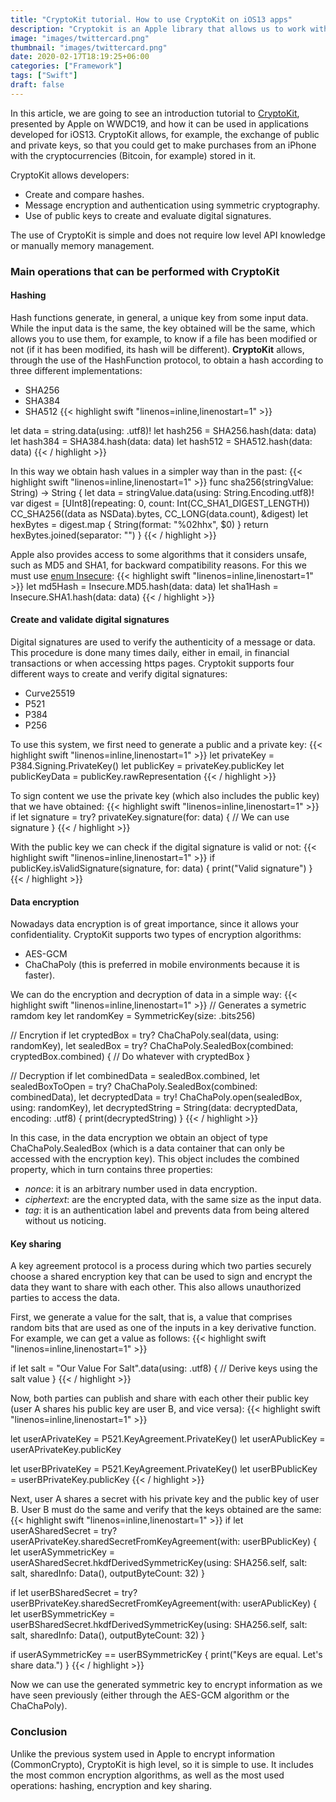 ```yaml
---
title: "CryptoKit tutorial. How to use CryptoKit on iOS13 apps"
description: "Cryptokit is an Apple library that allows us to work with encryption in our applications, generate public and private keys... Look in this post at some of its most interesting possibilities."
image: "images/twittercard.png"
thumbnail: "images/twittercard.png"
date: 2020-02-17T18:19:25+06:00
categories: ["Framework"]
tags: ["Swift"]
draft: false
---
```

In this article, we are going to see an introduction tutorial to [CryptoKit](https://developer.apple.com/videos/play/wwdc2019/709/), presented by Apple on WWDC19, and how it can be used in applications developed for iOS13. CryptoKit allows, for example, the exchange of public and private keys, so that you could get to make purchases from an iPhone with the cryptocurrencies (Bitcoin, for example) stored in it.

CryptoKit allows developers:

* Create and compare hashes.
* Message encryption and authentication using symmetric cryptography.
* Use of public keys to create and evaluate digital signatures.

The use of CryptoKit is simple and does not require low level API knowledge or manually memory management.
### Main operations that can be performed with CryptoKit
#### Hashing

Hash functions generate, in general, a unique key from some input data. While the input data is the same, the key obtained will be the same, which allows you to use them, for example, to know if a file has been modified or not (if it has been modified, its hash will be different).
**CryptoKit** allows, through the use of the HashFunction protocol, to obtain a hash according to three different implementations:

* SHA256
* SHA384
* SHA512
{{< highlight swift  "linenos=inline,linenostart=1" >}}

let data = string.data(using: .utf8)!
let hash256 = SHA256.hash(data: data)
let hash384 = SHA384.hash(data: data)
let hash512 = SHA512.hash(data: data)
{{< / highlight >}}

In this way we obtain hash values in a simpler way than in the past:
{{< highlight swift  "linenos=inline,linenostart=1" >}}
func sha256(stringValue: String) -> String {
  let data = stringValue.data(using: String.Encoding.utf8)!
  var digest = [UInt8](repeating: 0, count: Int(CC_SHA1_DIGEST_LENGTH))
  CC_SHA256((data as NSData).bytes, CC_LONG(data.count), &digest)
  let hexBytes = digest.map { String(format: "%02hhx", $0) }
  return hexBytes.joined(separator: "")
}
{{< / highlight >}}

Apple also provides access to some algorithms that it considers unsafe, such as MD5 and SHA1, for backward compatibility reasons. For this we must use [enum Insecure](https://developer.apple.com/documentation/cryptokit/insecure):
{{< highlight swift  "linenos=inline,linenostart=1" >}}
let md5Hash = Insecure.MD5.hash(data: data)
let sha1Hash = Insecure.SHA1.hash(data: data)
{{< / highlight >}}

#### Create and validate digital signatures

Digital signatures are used to verify the authenticity of a message or data. This procedure is done many times daily, either in email, in financial transactions or when accessing https pages.
Cryptokit supports four different ways to create and verify digital signatures:

* Curve25519
* P521
* P384
* P256

To use this system, we first need to generate a public and a private key:
{{< highlight swift  "linenos=inline,linenostart=1" >}}
let privateKey = P384.Signing.PrivateKey()
let publicKey = privateKey.publicKey
let publicKeyData = publicKey.rawRepresentation
{{< / highlight >}}

To sign content we use the private key (which also includes the public key) that we have obtained:
{{< highlight swift  "linenos=inline,linenostart=1" >}}
if let signature = try? privateKey.signature(for: data) {
  // We can use signature
}
{{< / highlight >}}


With the public key we can check if the digital signature is valid or not:
{{< highlight swift  "linenos=inline,linenostart=1" >}}
if publicKey.isValidSignature(signature, for: data) {
  print("Valid signature")
}
{{< / highlight >}}

#### Data encryption

Nowadays data encryption is of great importance, since it allows your confidentiality. CryptoKit supports two types of encryption algorithms:

* AES-GCM
* ChaChaPoly (this is preferred in mobile environments because it is faster).

We can do the encryption and decryption of data in a simple way:
{{< highlight swift  "linenos=inline,linenostart=1" >}}
// Generates a symetric ramdom key
let randomKey = SymmetricKey(size: .bits256)

// Encrytion
if let cryptedBox = try? ChaChaPoly.seal(data, using: randomKey), let sealedBox = try? ChaChaPoly.SealedBox(combined: cryptedBox.combined) {
   // Do whatever with cryptedBox
}

// Decryption
if let combinedData = sealedBox.combined, let sealedBoxToOpen = try? ChaChaPoly.SealedBox(combined: combinedData), let decryptedData = try! ChaChaPoly.open(sealedBox, using: randomKey), let decryptedString = String(data: decryptedData, encoding: .utf8) {
   print(decryptedString)
}
{{< / highlight >}}

In this case, in the data encryption we obtain an object of type ChaChaPoly.SealedBox (which is a data container that can only be accessed with the encryption key). This object includes the combined property, which in turn contains three properties:

* *nonce*: it is an arbitrary number used in data encryption.
* *ciphertext*: are the encrypted data, with the same size as the input data.
* *tag*: it is an authentication label and prevents data from being altered without us noticing.

#### Key sharing

A key agreement protocol is a process during which two parties securely choose a shared encryption key that can be used to sign and encrypt the data they want to share with each other. This also allows unauthorized parties to access the data.

First, we generate a value for the salt, that is, a value that comprises random bits that are used as one of the inputs in a key derivative function. For example, we can get a value as follows:
{{< highlight swift  "linenos=inline,linenostart=1" >}}

if let salt = "Our Value For Salt".data(using: .utf8) {
    // Derive keys using the salt value
}
{{< / highlight >}}


Now, both parties can publish and share with each other their public key (user A shares his public key are user B, and vice versa):
{{< highlight swift  "linenos=inline,linenostart=1" >}}

let userAPrivateKey = P521.KeyAgreement.PrivateKey()
let userAPublicKey = userAPrivateKey.publicKey

let userBPrivateKey = P521.KeyAgreement.PrivateKey()
let userBPublicKey = userBPrivateKey.publicKey
{{< / highlight >}}

Next, user A shares a secret with his private key and the public key of user B. User B must do the same and verify that the keys obtained are the same:
{{< highlight swift  "linenos=inline,linenostart=1" >}}
if let userASharedSecret = try? userAPrivateKey.sharedSecretFromKeyAgreement(with: userBPublicKey) {
    let userASymmetricKey = userASharedSecret.hkdfDerivedSymmetricKey(using: SHA256.self, salt: salt, sharedInfo: Data(), outputByteCount: 32)
}

if let userBSharedSecret = try? userBPrivateKey.sharedSecretFromKeyAgreement(with: userAPublicKey) {
    let userBSymmetricKey = userBSharedSecret.hkdfDerivedSymmetricKey(using: SHA256.self, salt: salt, sharedInfo: Data(), outputByteCount: 32)
}

if userASymmetricKey == userBSymmetricKey {
  print("Keys are equal. Let's share data.")
}
{{< / highlight >}}

Now we can use the generated symmetric key to encrypt information as we have seen previously (either through the AES-GCM algorithm or the ChaChaPoly).
### Conclusion

Unlike the previous system used in Apple to encrypt information (CommonCrypto), CryptoKit is high level, so it is simple to use. It includes the most common encryption algorithms, as well as the most used operations: hashing, encryption and key sharing.